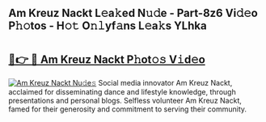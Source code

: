 ## Am Kreuz Nackt L𝚎a𝚔ed N𝚞𝚍e - Part-8z6 Vi𝚍𝚎o P𝚑𝚘tos - H𝚘𝚝 O𝚗𝚕yf𝚊ns L𝚎a𝚔s YLhka

# <h2><a href="http://kf0xmb.oniu.top/?m=Am+Kreuz+Nackt">🔗👉 🔴 Am Kreuz Nackt P𝚑ot𝚘𝚜 V𝚒d𝚎o</a></h2>

[![Am Kreuz Nackt Nu𝚍e𝚜](https://i.imgur.com/0qMVB7G.gif)](http://kf0xmb.oniu.top/?m=Am+Kreuz+Nackt)
Social media innovator Am Kreuz Nackt, acclaimed for disseminating dance and lifestyle knowledge, through presentations and personal blogs. Selfless volunteer Am Kreuz Nackt, famed for their generosity and commitment to serving their community.  
